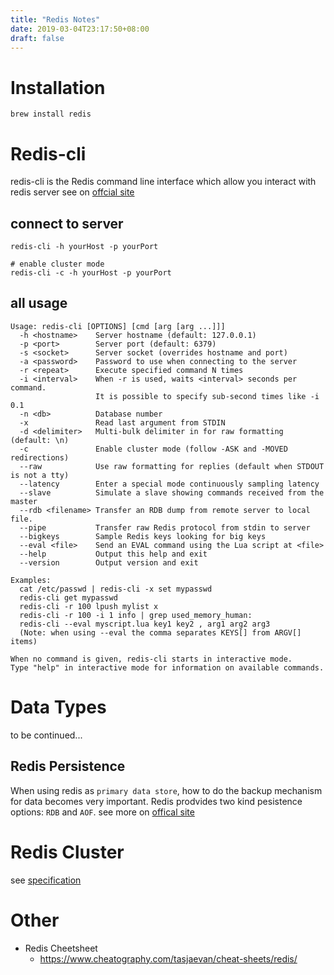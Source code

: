 ```yaml
---
title: "Redis Notes"
date: 2019-03-04T23:17:50+08:00
draft: false
---
```


# Installation

```
brew install redis
```

# Redis-cli
redis-cli is the Redis command line interface which allow you interact with redis server see on [offcial site](https://redis.io/topics/rediscli)

## connect to server
```
redis-cli -h yourHost -p yourPort

# enable cluster mode
redis-cli -c -h yourHost -p yourPort
```

## all usage
```
Usage: redis-cli [OPTIONS] [cmd [arg [arg ...]]]
  -h <hostname>    Server hostname (default: 127.0.0.1)
  -p <port>        Server port (default: 6379)
  -s <socket>      Server socket (overrides hostname and port)
  -a <password>    Password to use when connecting to the server
  -r <repeat>      Execute specified command N times
  -i <interval>    When -r is used, waits <interval> seconds per command.
                   It is possible to specify sub-second times like -i 0.1
  -n <db>          Database number
  -x               Read last argument from STDIN
  -d <delimiter>   Multi-bulk delimiter in for raw formatting (default: \n)
  -c               Enable cluster mode (follow -ASK and -MOVED redirections)
  --raw            Use raw formatting for replies (default when STDOUT is not a tty)
  --latency        Enter a special mode continuously sampling latency
  --slave          Simulate a slave showing commands received from the master
  --rdb <filename> Transfer an RDB dump from remote server to local file.
  --pipe           Transfer raw Redis protocol from stdin to server
  --bigkeys        Sample Redis keys looking for big keys
  --eval <file>    Send an EVAL command using the Lua script at <file>
  --help           Output this help and exit
  --version        Output version and exit

Examples:
  cat /etc/passwd | redis-cli -x set mypasswd
  redis-cli get mypasswd
  redis-cli -r 100 lpush mylist x
  redis-cli -r 100 -i 1 info | grep used_memory_human:
  redis-cli --eval myscript.lua key1 key2 , arg1 arg2 arg3
  (Note: when using --eval the comma separates KEYS[] from ARGV[] items)

When no command is given, redis-cli starts in interactive mode.
Type "help" in interactive mode for information on available commands.
```

# Data Types
to be continued...

## Redis Persistence 
When using redis as `primary data store`, how to do the backup mechanism for data becomes very important. Redis prodvides two kind pesistence options: `RDB` and `AOF`. see more on [offical site](https://redis.io/topics/persistence)

# Redis Cluster
see [specification](https://redis.io/topics/cluster-spec)

# Other
- Redis Cheetsheet
   - https://www.cheatography.com/tasjaevan/cheat-sheets/redis/